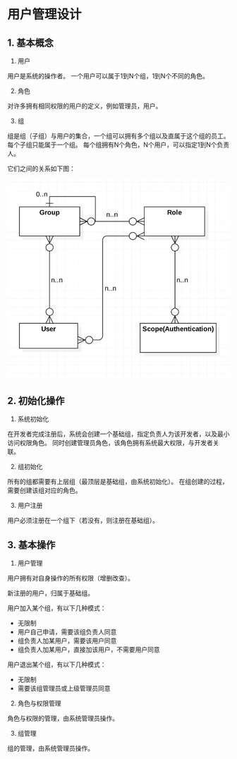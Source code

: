 # 用户管理设计

## 1. 基本概念

1. 用户

用户是系统的操作者。
一个用户可以属于1到N个组，1到N个不同的角色。

2. 角色

对许多拥有相同权限的用户的定义，例如管理员，用户。

3. 组

组是组（子组）与用户的集合，一个组可以拥有多个组以及直属于这个组的员工。
每个子组只能属于一个组。
每个组拥有N个角色，N个用户，可以指定1到N个负责人。

它们之间的关系如下图：

![relationship image](./images/group_relationship.png)

## 2. 初始化操作

1. 系统初始化

在开发者完成注册后，系统会创建一个基础组，指定负责人为该开发者，以及最小访问权限角色。
同时创建管理员角色，该角色拥有系统最大权限，与开发者关联。

2. 组初始化

所有的组都需要有上层组（最顶层是基础组，由系统初始化）。
在组创建的过程，需要创建该组对应的角色。

3. 用户注册

用户必须注册在一个组下（若没有，则注册在基础组）。

## 3. 基本操作

1. 用户管理

用户拥有对自身操作的所有权限（增删改查）。

新注册的用户，归属于基础组。

用户加入某个组，有以下几种模式：

* 无限制
* 用户自己申请，需要该组负责人同意
* 组负责人加某用户，需要该用户同意
* 组负责人加某用户，直接加该用户，不需要用户同意

用户退出某个组，有以下几种模式：

* 无限制
* 需要该组管理员或上级管理员同意

2. 角色与权限管理

角色与权限的管理，由系统管理员操作。


3. 组管理

组的管理，由系统管理员操作。

